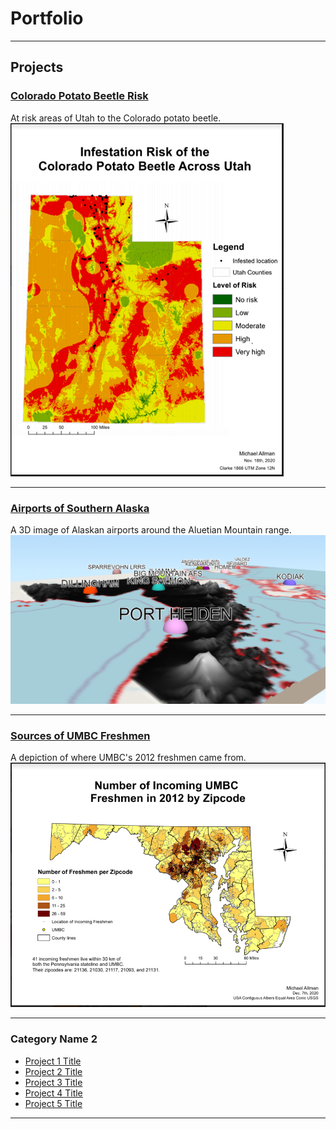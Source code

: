 # Portfolio

---
## Projects

### [Colorado Potato Beetle Risk](/project_probation/index)
At risk areas of Utah to the Colorado potato beetle.
[<img src="project_probation/Potato_Beetle_Risk.PNG?raw=true"/>](/project_probation/index)

---
### [Airports of Southern Alaska](/Alaskan_Airports/index)
A 3D image of Alaskan airports around the Aluetian Mountain range.
[<img src="project_probation/3D_Airports.PNG?raw=true"/>](/project_probation/index)

---
### [Sources of UMBC Freshmen](/UMBC_Freshmen_Sources/index3)
A depiction of where UMBC's 2012 freshmen came from.
[<img src="project_probation/UMBC_Freshmen.PNG?raw=true"/>](/project_probation/index)

---
### Category Name 2

- [Project 1 Title](http://example.com/)
- [Project 2 Title](http://example.com/)
- [Project 3 Title](http://example.com/)
- [Project 4 Title](http://example.com/)
- [Project 5 Title](http://example.com/)

---
